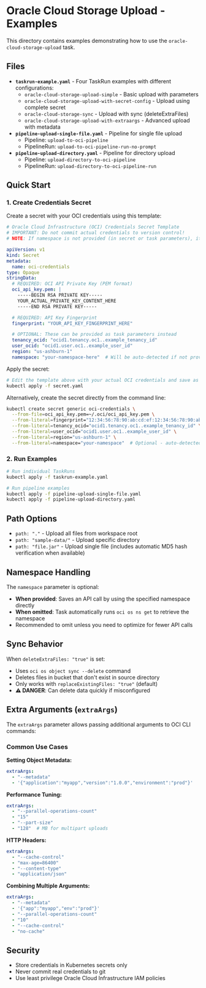 # Oracle Cloud Storage Upload - Examples

This directory contains examples demonstrating how to use the `oracle-cloud-storage-upload` task.

## Files

- **`taskrun-example.yaml`** - Four TaskRun examples with different configurations:
  - `oracle-cloud-storage-upload-simple` - Basic upload with parameters
  - `oracle-cloud-storage-upload-with-secret-config` - Upload using complete secret
  - `oracle-cloud-storage-sync` - Upload with sync (deleteExtraFiles)
  - `oracle-cloud-storage-upload-with-extraargs` - Advanced upload with metadata
- **`pipeline-upload-single-file.yaml`** - Pipeline for single file upload
  - Pipeline: `upload-to-oci-pipeline`
  - PipelineRun: `upload-to-oci-pipeline-run-no-prompt`
- **`pipeline-upload-directory.yaml`** - Pipeline for directory upload
  - Pipeline: `upload-directory-to-oci-pipeline`
  - PipelineRun: `upload-directory-to-oci-pipeline-run`

## Quick Start

### 1. Create Credentials Secret

Create a secret with your OCI credentials using this template:

```yaml
# Oracle Cloud Infrastructure (OCI) Credentials Secret Template
# IMPORTANT: Do not commit actual credentials to version control!
# NOTE: If namespace is not provided (in secret or task parameters), it will be auto-detected

apiVersion: v1
kind: Secret
metadata:
  name: oci-credentials
type: Opaque
stringData:
  # REQUIRED: OCI API Private Key (PEM format)
  oci_api_key.pem: |
    -----BEGIN RSA PRIVATE KEY-----
    YOUR_ACTUAL_PRIVATE_KEY_CONTENT_HERE
    -----END RSA PRIVATE KEY-----

  # REQUIRED: API Key Fingerprint
  fingerprint: "YOUR_API_KEY_FINGERPRINT_HERE"

  # OPTIONAL: These can be provided as task parameters instead
  tenancy_ocid: "ocid1.tenancy.oc1..example_tenancy_id"
  user_ocid: "ocid1.user.oc1..example_user_id"
  region: "us-ashburn-1"
  namespace: "your-namespace-here"  # Will be auto-detected if not provided
```

Apply the secret:
```bash
# Edit the template above with your actual OCI credentials and save as secret.yaml
kubectl apply -f secret.yaml
```

Alternatively, create the secret directly from the command line:
```bash
kubectl create secret generic oci-credentials \
  --from-file=oci_api_key.pem=~/.oci/oci_api_key.pem \
  --from-literal=fingerprint="12:34:56:78:90:ab:cd:ef:12:34:56:78:90:ab:cd:ef" \
  --from-literal=tenancy_ocid="ocid1.tenancy.oc1..example_tenancy_id" \
  --from-literal=user_ocid="ocid1.user.oc1..example_user_id" \
  --from-literal=region="us-ashburn-1" \
  --from-literal=namespace="your-namespace"  # Optional - auto-detected if omitted
```
### 2. Run Examples

```bash
# Run individual TaskRuns
kubectl apply -f taskrun-example.yaml

# Run pipeline examples
kubectl apply -f pipeline-upload-single-file.yaml
kubectl apply -f pipeline-upload-directory.yaml
```

## Path Options

- `path: "."` - Upload all files from workspace root
- `path: "sample-data/"` - Upload specific directory
- `path: "file.jar"` - Upload single file (includes automatic MD5 hash verification when available)

## Namespace Handling

The `namespace` parameter is optional:
- **When provided**: Saves an API call by using the specified namespace directly
- **When omitted**: Task automatically runs `oci os ns get` to retrieve the namespace
- Recommended to omit unless you need to optimize for fewer API calls

## Sync Behavior

When `deleteExtraFiles: "true"` is set:
- Uses `oci os object sync --delete` command
- Deletes files in bucket that don't exist in source directory
- Only works with `replaceExistingFiles: "true"` (default)
- **⚠️ DANGER**: Can delete data quickly if misconfigured

## Extra Arguments (`extraArgs`)

The `extraArgs` parameter allows passing additional arguments to OCI CLI commands:

### Common Use Cases

**Setting Object Metadata:**
```yaml
extraArgs:
  - "--metadata"
  - '{"application":"myapp","version":"1.0.0","environment":"prod"}'
```

**Performance Tuning:**
```yaml
extraArgs:
  - "--parallel-operations-count"
  - "15"
  - "--part-size"
  - "128"  # MB for multipart uploads
```

**HTTP Headers:**
```yaml
extraArgs:
  - "--cache-control"
  - "max-age=86400"
  - "--content-type"
  - "application/json"
```

**Combining Multiple Arguments:**
```yaml
extraArgs:
  - "--metadata"
  - '{"app":"myapp","env":"prod"}'
  - "--parallel-operations-count"
  - "10"
  - "--cache-control"
  - "no-cache"
```

## Security

- Store credentials in Kubernetes secrets only
- Never commit real credentials to git
- Use least privilege Oracle Cloud Infrastructure IAM policies
